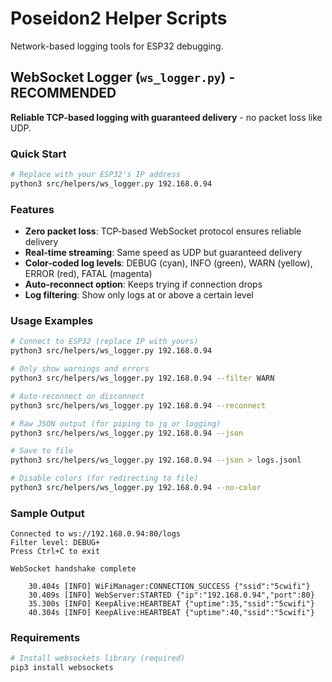 # Poseidon2 Helper Scripts

Network-based logging tools for ESP32 debugging.

## WebSocket Logger (`ws_logger.py`) - **RECOMMENDED**

**Reliable TCP-based logging with guaranteed delivery** - no packet loss like UDP.

### Quick Start

```bash
# Replace with your ESP32's IP address
python3 src/helpers/ws_logger.py 192.168.0.94
```

### Features

- **Zero packet loss**: TCP-based WebSocket protocol ensures reliable delivery
- **Real-time streaming**: Same speed as UDP but guaranteed delivery
- **Color-coded log levels**: DEBUG (cyan), INFO (green), WARN (yellow), ERROR (red), FATAL (magenta)
- **Auto-reconnect option**: Keeps trying if connection drops
- **Log filtering**: Show only logs at or above a certain level

### Usage Examples

```bash
# Connect to ESP32 (replace IP with yours)
python3 src/helpers/ws_logger.py 192.168.0.94

# Only show warnings and errors
python3 src/helpers/ws_logger.py 192.168.0.94 --filter WARN

# Auto-reconnect on disconnect
python3 src/helpers/ws_logger.py 192.168.0.94 --reconnect

# Raw JSON output (for piping to jq or logging)
python3 src/helpers/ws_logger.py 192.168.0.94 --json

# Save to file
python3 src/helpers/ws_logger.py 192.168.0.94 --json > logs.jsonl

# Disable colors (for redirecting to file)
python3 src/helpers/ws_logger.py 192.168.0.94 --no-color
```

### Sample Output

```
Connected to ws://192.168.0.94:80/logs
Filter level: DEBUG+
Press Ctrl+C to exit

WebSocket handshake complete

    30.404s [INFO] WiFiManager:CONNECTION_SUCCESS {"ssid":"5cwifi"}
    30.409s [INFO] WebServer:STARTED {"ip":"192.168.0.94","port":80}
    35.300s [INFO] KeepAlive:HEARTBEAT {"uptime":35,"ssid":"5cwifi"}
    40.304s [INFO] KeepAlive:HEARTBEAT {"uptime":40,"ssid":"5cwifi"}
```

### Requirements

```bash
# Install websockets library (required)
pip3 install websockets
```

